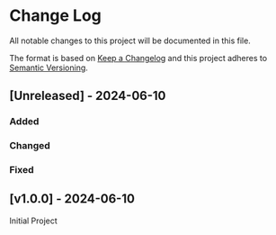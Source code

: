 # Change Log

All notable changes to this project will be documented in this file.

The format is based on [Keep a Changelog](http://keepachangelog.com/)
and this project adheres to [Semantic Versioning](http://semver.org/).

## [Unreleased] - 2024-06-10

### Added

### Changed

### Fixed

## [v1.0.0] - 2024-06-10

Initial Project
